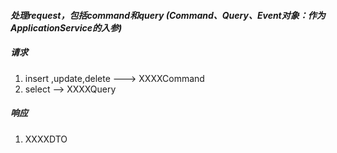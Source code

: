 #### ***处理request，包括command和query (Command、Query、Event对象：作为ApplicationService的入参)***
##### 请求
 1. insert ,update,delete  ---> XXXXCommand
 2. select --> XXXXQuery
 
##### 响应
 1. XXXXDTO